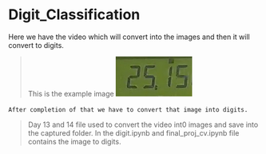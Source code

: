 # Digit_Classification

Here we have the video which will convert into the images and then it will convert to digits.
> This is the example image 
![](https://github.com/tincharlie/Digit_Classification/blob/main/newframe9.5_sec.jpg)

`After completion of that we have to convert that image into digits.`


> Day 13 and 14 file used to convert the video int0 images and save into the captured folder.
> In the digit.ipynb and final_proj_cv.ipynb file contains the image to digits.
